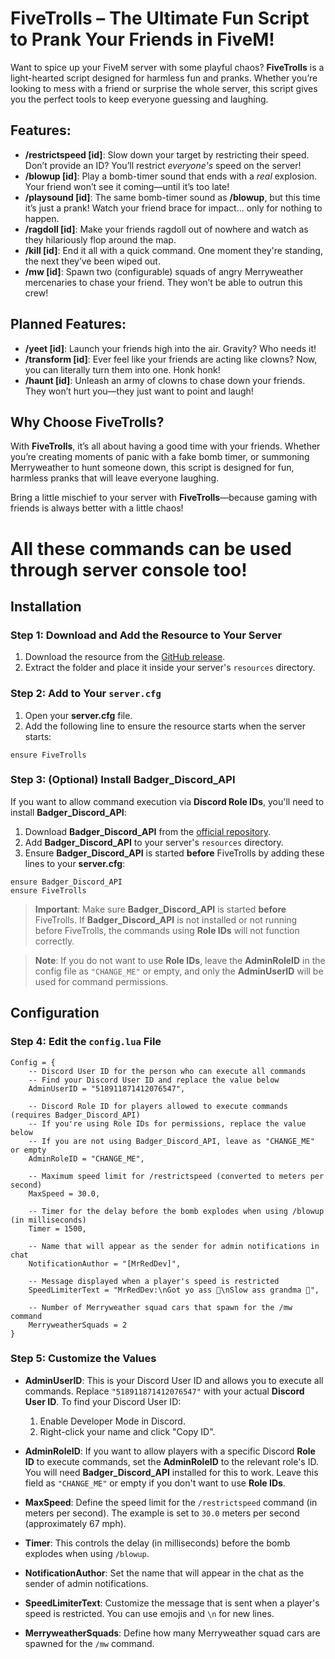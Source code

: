 # **FiveTrolls** – The Ultimate Fun Script to Prank Your Friends in FiveM!

Want to spice up your FiveM server with some playful chaos? **FiveTrolls** is a light-hearted script designed for harmless fun and pranks. Whether you’re looking to mess with a friend or surprise the whole server, this script gives you the perfect tools to keep everyone guessing and laughing.

## Features:

* **/restrictspeed [id]**: Slow down your target by restricting their speed. Don’t provide an ID? You’ll restrict *everyone's* speed on the server!
* **/blowup [id]**: Play a bomb-timer sound that ends with a *real* explosion. Your friend won’t see it coming—until it’s too late!
* **/playsound [id]**: The same bomb-timer sound as **/blowup**, but this time it’s just a prank! Watch your friend brace for impact... only for nothing to happen.
* **/ragdoll [id]**: Make your friends ragdoll out of nowhere and watch as they hilariously flop around the map.
* **/kill [id]**: End it all with a quick command. One moment they're standing, the next they’ve been wiped out.
* **/mw [id]**: Spawn two (configurable) squads of angry Merryweather mercenaries to chase your friend. They won’t be able to outrun this crew! 

## Planned Features:

* **/yeet [id]**: Launch your friends high into the air. Gravity? Who needs it!
* **/transform [id]**: Ever feel like your friends are acting like clowns? Now, you can literally turn them into one. Honk honk!
* **/haunt [id]**: Unleash an army of clowns to chase down your friends. They won’t hurt you—they just want to point and laugh!

## Why Choose FiveTrolls?

With **FiveTrolls**, it’s all about having a good time with your friends. Whether you’re creating moments of panic with a fake bomb timer, or summoning Merryweather to hunt someone down, this script is designed for fun, harmless pranks that will leave everyone laughing.

Bring a little mischief to your server with **FiveTrolls**—because gaming with friends is always better with a little chaos!

# All these commands can be used through server console too!

## Installation

### Step 1: Download and Add the Resource to Your Server

1. Download the resource from the [GitHub release](https://github.com/OG-Redface/FiveTrolls/releases).
2. Extract the folder and place it inside your server's `resources` directory.


### Step 2: Add to Your `server.cfg`

1. Open your **server.cfg** file.
2. Add the following line to ensure the resource starts when the server starts:
```
ensure FiveTrolls
```

### Step 3: (Optional) Install **Badger_Discord_API**

If you want to allow command execution via **Discord Role IDs**, you'll need to install **Badger_Discord_API**:

1. Download **Badger_Discord_API** from the [official repository](https://github.com/JaredScar/Badger_Discord_API).
2. Add **Badger_Discord_API** to your server's `resources` directory.
3. Ensure **Badger_Discord_API** is started **before** FiveTrolls by adding these lines to your **server.cfg**:

```
ensure Badger_Discord_API
ensure FiveTrolls
```

> **Important**: Make sure **Badger_Discord_API** is started **before** FiveTrolls. If **Badger_Discord_API** is not installed or not running before FiveTrolls, the commands using **Role IDs** will not function correctly.

> **Note**: If you do not want to use **Role IDs**, leave the **AdminRoleID** in the config file as `"CHANGE_ME"` or empty, and only the **AdminUserID** will be used for command permissions.

## Configuration

### Step 4: Edit the `config.lua` File

```
Config = {
    -- Discord User ID for the person who can execute all commands
    -- Find your Discord User ID and replace the value below
    AdminUserID = "518911871412076547",

    -- Discord Role ID for players allowed to execute commands (requires Badger_Discord_API)
    -- If you're using Role IDs for permissions, replace the value below
    -- If you are not using Badger_Discord_API, leave as "CHANGE_ME" or empty
    AdminRoleID = "CHANGE_ME",

    -- Maximum speed limit for /restrictspeed (converted to meters per second)
    MaxSpeed = 30.0,

    -- Timer for the delay before the bomb explodes when using /blowup (in milliseconds)
    Timer = 1500,

    -- Name that will appear as the sender for admin notifications in chat
    NotificationAuthor = "[MrRedDev]",

    -- Message displayed when a player's speed is restricted
    SpeedLimiterText = "MrRedDev:\nGot yo ass 🤣\nSlow ass grandma 🐌",

    -- Number of Merryweather squad cars that spawn for the /mw command
    MerryweatherSquads = 2
}
```

### Step 5: Customize the Values

* **AdminUserID**: This is your Discord User ID and allows you to execute all commands. Replace `"518911871412076547"` with your actual **Discord User ID**. To find your Discord User ID:
  1. Enable Developer Mode in Discord.
  2. Right-click your name and click "Copy ID".

* **AdminRoleID**: If you want to allow players with a specific Discord **Role ID** to execute commands, set the **AdminRoleID** to the relevant role's ID. You will need **Badger_Discord_API** installed for this to work. Leave this field as `"CHANGE_ME"` or empty if you don't want to use **Role IDs**.

* **MaxSpeed**: Define the speed limit for the `/restrictspeed` command (in meters per second). The example is set to `30.0` meters per second (approximately 67 mph).

* **Timer**: This controls the delay (in milliseconds) before the bomb explodes when using `/blowup`.
* **NotificationAuthor**: Set the name that will appear in the chat as the sender of admin notifications.
* **SpeedLimiterText**: Customize the message that is sent when a player's speed is restricted. You can use emojis and `\n` for new lines.
* **MerryweatherSquads**: Define how many Merryweather squad cars are spawned for the `/mw` command.
